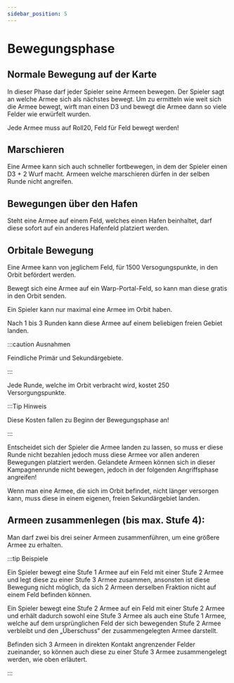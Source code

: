 ```yaml
---
sidebar_position: 5
---
```


# Bewegungsphase

## Normale Bewegung auf der Karte

In dieser Phase darf jeder Spieler seine Armeen bewegen. Der Spieler sagt an welche Armee sich als nächstes bewegt. Um zu ermitteln wie weit sich die Armee bewegt, wirft man einen D3 und bewegt die Armee dann so viele Felder wie erwürfelt wurden.

Jede Armee muss auf Roll20, Feld für Feld bewegt werden!

## Marschieren

Eine Armee kann sich auch schneller fortbewegen, in dem der Spieler einen D3 + 2 Wurf macht. Armeen welche marschieren dürfen in der selben Runde nicht angreifen.

## Bewegungen über den Hafen

Steht eine Armee auf einem Feld, welches einen Hafen beinhaltet, darf diese sofort auf ein anderes Hafenfeld platziert werden. 

## Orbitale Bewegung

Eine Armee kann von jeglichem Feld, für 1500 Versogungspunkte, in den Orbit befördert werden.

Bewegt sich eine Armee auf ein Warp-Portal-Feld, so kann man diese gratis in den Orbit senden.

Ein Spieler kann nur maximal eine Armee im Orbit haben.

Nach 1 bis 3 Runden kann diese Armee auf einem beliebigen freien Gebiet landen. 

:::caution Ausnahmen

Feindliche Primär und Sekundärgebiete.

:::

Jede Runde, welche im Orbit verbracht wird, kostet 250 Versorgungspunkte. 

:::Tip Hinweis

Diese Kosten fallen zu Beginn der Bewegungsphase an!

:::

Entscheidet sich der Spieler die Armee landen zu lassen, so muss er diese Runde nicht bezahlen jedoch muss diese Armee vor allen anderen Bewegungen platziert werden. Gelandete Armeen können sich in dieser Kampagnenrunde nicht bewegen, jedoch in der folgenden Angriffsphase angreifen!

Wenn man eine Armee, die sich im Orbit befindet, nicht länger versorgen kann, muss diese in einem eigenen, freien Sekundärgebiet landen. 

## Armeen zusammenlegen (bis max. Stufe 4):

Man darf zwei bis drei seiner Armeen zusammenführen, um eine größere Armee zu erhalten. 

:::tip Beispiele

Ein Spieler bewegt eine Stufe 1 Armee auf ein Feld mit einer Stufe 2 Armee und legt diese zu einer Stufe 3 Armee zusammen, ansonsten ist diese Bewegung nicht möglich, da sich 2 Armeen derselben Fraktion nicht auf einem Feld befinden können.

Ein Spieler bewegt eine Stufe 2 Armee auf ein Feld mit einer Stufe 2 Armee und erhält dadurch sowohl eine Stufe 3 Armee als auch eine Stufe 1 Armee, welche auf dem 	ursprünglichen Feld der sich bewegenden Stufe 2 Armee verbleibt und den „Überschuss“ der zusammengelegten Armee darstellt.

Befinden sich 3 Armeen in direkten Kontakt angrenzender Felder zueinander, so können auch diese zu einer Stufe 3 Armee zusammengelegt werden, wie oben erläutert.

:::